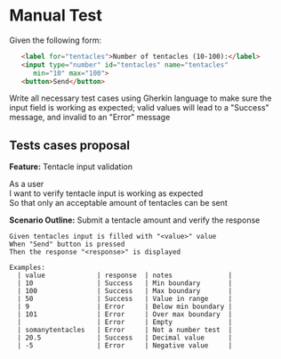 # Manual Test
 Given the following form:
 ```html
    <label for="tentacles">Number of tentacles (10-100):</label>
    <input type="number" id="tentacles" name="tentacles"
       min="10" max="100">
    <button>Send</button>
  ```
Write all necessary test cases using Gherkin language to make sure the input field is working as expected; valid values will lead to a "Success" message, and invalid to an "Error" message

## Tests cases proposal

**Feature:** Tentacle input validation

As a user\
I want to verify tentacle input is working as expected\
So that only an acceptable amount of tentacles can be sent

**Scenario Outline:** Submit a tentacle amount and verify the response

    Given tentacles input is filled with "<value>" value
    When "Send" button is pressed
    Then the response "<response>" is displayed 

    Examples:
      | value             | response  | notes              |
      | 10                | Success   | Min boundary       |
      | 100               | Success   | Max boundary       |
      | 50                | Success   | Value in range     |
      | 9                 | Error     | Below min boundary |
      | 101               | Error     | Over max boundary  |
      |                   | Error     | Empty              |
      | somanytentacles   | Error     | Not a number test  |
      | 20.5              | Success   | Decimal value      |
      | -5                | Error     | Negative value     |